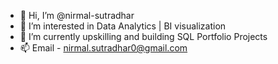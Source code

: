 - 👋 Hi, I’m @nirmal-sutradhar
- 👀 I’m interested in Data Analytics | BI visualization
- 🌱 I’m currently upskilling and building SQL Portfolio Projects
- 📫 Email - nirmal.sutradhar0@gmail.com

<!---
nirmal-sutradhar/nirmal-sutradhar is a ✨ special ✨ repository because its `README.md` (this file) appears on your GitHub profile.
You can click the Preview link to take a look at your changes.
--->
